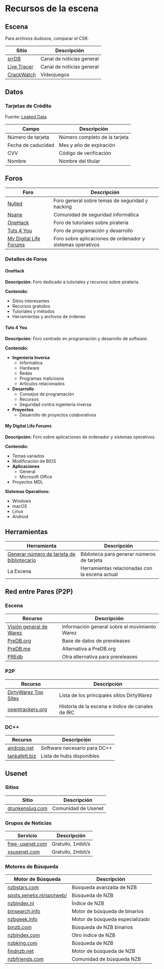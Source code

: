 # Recursos de la escena

## Escena

Para archivos dudosos, comparar el CSR.

| **Sitio** | **Descripción** |
| --- | --- |
| [srrDB](https://www.srrdb.com/) | Canal de noticias general |
| [Live Tracer](https://trace.corrupt-net.org/live.php) | Canal de noticias general |
| [CrackWatch](https://crackwatch.com/games) | Videojuegos |

## Datos

### Tarjetas de Crédito

Fuente: [Leaked Data](http://www.leakeddata.me/)

| **Campo**          | **Descripción**               |
| ------------------ | ----------------------------- |
| Número de tarjeta  | Número completo de la tarjeta |
| Fecha de caducidad | Mes y año de expiración       |
| CVV                | Código de verificación        |
| Nombre             | Nombre del titular            |

## Foros

| **Foro** | **Descripción** |
| --- | --- |
| [Nulled](https://www.nulled.to/) | Foro general sobre temas de seguridad y hacking |
| [Nsane](https://www.nsaneforums.com/) | Comunidad de seguridad informática |
| [OneHack](https://onehack.us/) | Foro de tutoriales sobre piratería |
| [Tuts 4 You](https://forum.tuts4you.com/) | Foro de programación y desarrollo |
| [My Digital Life Forums](https://forums.mydigitallife.net/) | Foro sobre aplicaciones de ordenador y sistemas operativos |

### Detalles de Foros

#### OneHack

**Descripción:** Foro dedicado a tutoriales y recursos sobre piratería.

**Contenido:**

- Sitios interesantes
- Recursos gratuitos
- Tutoriales y métodos
- Herramientas y archivos de órdenes

#### Tuts 4 You

**Descripción:** Foro centrado en programación y desarrollo de software.

**Contenido:**

- **Ingeniería Inversa**
  - Informática
  - Hardware
  - Redes
  - Programas maliciosos
  - Artículos relacionados
- **Desarrollo**
  - Consejos de programación
  - Recursos
  - Seguridad contra ingeniería inversa
- **Proyectos**
  - Desarrollo de proyectos colaborativos

#### My Digital Life Forums

**Descripción:** Foro sobre aplicaciones de ordenador y sistemas operativos.

**Contenido:**

- Temas variados
- Modificación de BIOS
- **Aplicaciones**
  - General
  - Microsoft Office
- Proyectos MDL

**Sistemas Operativos:**

- Windows
- macOS
- Linux
- Android

## Herramientas

| **Herramienta** | **Descripción** |
| --- | --- |
| [Generar número de tarjeta de bibliotecario](https://github.com/SharlSherif/Generate-HoustonLibrary-Codes) | Biblioteca para generar números de tarjeta |
| La Escena | Herramientas relacionadas con la escena actual |

## Red entre Pares (P2P)

### Escena

| **Recurso** | **Descripción** |
| --- | --- |
| [Visión general de Warez](https://github.com/CHEF-KOCH/Warez) | Información general sobre el movimiento Warez |
| [PreDB.org](https://predb.org/) | Base de datos de prereleases |
| [PreDB.me](https://predb.me/) | Alternativa a PreDB.org |
| [PREdb](https://predb.ovh/) | Otra alternativa para prereleases |

### P2P

| **Recurso** | **Descripción** |
| --- | --- |
| [DirtyWarez Top Sites](https://dirtywarez.org/) | Lista de los principales sitios DirtyWarez |
| [opentrackers.org](https://opentrackers.org/) | Historia de la escena e índice de canales de IRC |

### DC++

| **Recurso**                             | **Descripción**              |
| --------------------------------------- | ---------------------------- |
| [airdcpp.net](https://airdcpp.net/)     | Software necesario para DC++ |
| [tankafett.biz](https://tankafett.biz/) | Lista de hubs disponibles    |

## Usenet

### Sitios

| **Sitio**                                  | **Descripción**     |
| ------------------------------------------ | ------------------- |
| [drunkenslug.com](http://drunkenslug.com/) | Comunidad de Usenet |

### Grupos de Noticias

| **Servicio**                                | **Descripción**   |
| ------------------------------------------- | ----------------- |
| [free-usenet.com](https://free-usenet.com/) | Gratuito, 1mbit/s |
| [xsusenet.com](https://xsusenet.com/)       | Gratuito, 2mbit/s |

### Motores de Búsqueda

| **Motor de Búsqueda** | **Descripción** |
| --- | --- |
| [nzbstars.com](https://nzbstars.com/) | Búsqueda avanzada de NZB |
| [spots.xenetix.nl/spotweb/](https://spots.xenetix.nl/spotweb/) | Búsqueda de NZB |
| [nzbindex.nl](https://nzbindex.nl/) | Índice de NZB |
| [binsearch.info](https://binsearch.info/) | Motor de búsqueda de binarios |
| [nzbgeek.info](https://nzbgeek.info/) | Motor de búsqueda especializado |
| [binzb.com](https://binzb.com/) | Búsqueda de NZB binarios |
| [nzbindex.com](https://nzbindex.com/) | Otro índice de NZB |
| [nzbking.com](https://nzbking.com/) | Búsqueda de NZB |
| [findnzb.net](https://findnzb.net/) | Motor de búsqueda de NZB |
| [nzbfriends.com](https://nzbfriends.com/) | Comunidad de búsqueda NZB |
